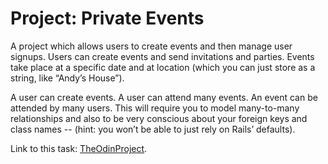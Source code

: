 # Project: Private Events

A project which allows users to create events and then manage user signups. Users can create events and send invitations and parties. Events take place at a specific date and at location (which you can just store as a string, like “Andy’s House”).

A user can create events. A user can attend many events. An event can be attended by many users. This will require you to model many-to-many relationships and also to be very conscious about your foreign keys and class names --
(hint: you won’t be able to just rely on Rails’ defaults).

Link to this task: [TheOdinProject](https://www.theodinproject.com/lessons/associations).

